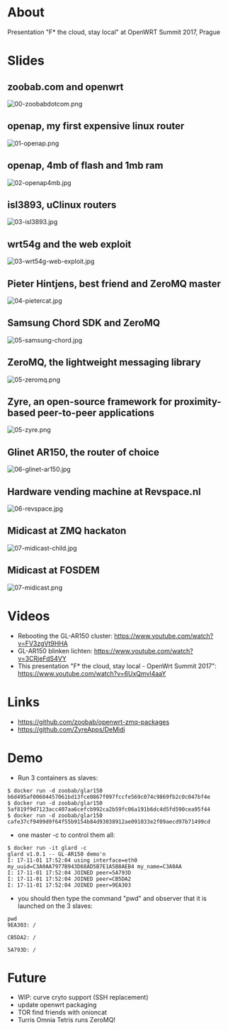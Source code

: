 About
=====

Presentation "F* the cloud, stay local" at OpenWRT Summit 2017, Prague

Slides
======

## zoobab.com and openwrt
![00-zoobabdotcom.png](00-zoobabdotcom.png)
## openap, my first expensive linux router
![01-openap.png](01-openap.png)
## openap, 4mb of flash and 1mb ram
![02-openap4mb.jpg](02-openap4mb.jpg)
## isl3893, uClinux routers
![03-isl3893.jpg](03-isl3893.jpg)
## wrt54g and the web exploit
![03-wrt54g-web-exploit.jpg](03-wrt54g-web-exploit.jpg)
## Pieter Hintjens, best friend and ZeroMQ master
![04-pietercat.jpg](04-pietercat.jpg)
## Samsung Chord SDK and ZeroMQ
![05-samsung-chord.jpg](05-samsung-chord.jpg)
## ZeroMQ, the lightweight messaging library
![05-zeromq.png](05-zeromq.png)
## Zyre, an open-source framework for proximity-based peer-to-peer applications
![05-zyre.png](05-zyre.png)
## Glinet AR150, the router of choice
![06-glinet-ar150.jpg](06-glinet-ar150.jpg)
## Hardware vending machine at Revspace.nl
![06-revspace.jpg](06-revspace.jpg)
## Midicast at ZMQ hackaton
![07-midicast-child.jpg](07-midicast-child.jpg)
## Midicast at FOSDEM
![07-midicast.png](07-midicast.png)

Videos
======

* Rebooting the GL-AR150 cluster: https://www.youtube.com/watch?v=FV3zgVt9HHA
* GL-AR150 blinken lichten: https://www.youtube.com/watch?v=3CRjeFdS4VY
* This presentation "F* the cloud, stay local - OpenWrt Summit 2017": https://www.youtube.com/watch?v=6UxQmvl4aaY

Links
=====

* https://github.com/zoobab/openwrt-zmq-packages
* https://github.com/ZyreApps/DeMidi

Demo
====

* Run 3 containers as slaves:
```
$ docker run -d zoobab/glar150
b6d495af00604457061bd13fce0867f097fccfe569c074c9869fb2c0c047bf4e
$ docker run -d zoobab/glar150
5af819f9d7123acc407aa6cefcb992ca2b59fc06a191b6dc4d5fd590cea95f44
$ docker run -d zoobab/glar150
cafe37cf9499d9f64f55b9154b84d93038912ae091033e2f09aecd97b71499cd
```
* one master -c to control them all:
```
$ docker run -it glard -c
glard v1.0.1 -- GL-AR150 demo'n
I: 17-11-01 17:52:04 using interface=eth0 my_uuid=C3A0AA7977B943D68AD5B7E1A5B8AEB4 my_name=C3A0AA
I: 17-11-01 17:52:04 JOINED peer=5A793D
I: 17-11-01 17:52:04 JOINED peer=CB5DA2
I: 17-11-01 17:52:04 JOINED peer=9EA303
```
* you should then type the command "pwd" and observer that it is launched on the 3 slaves:

```
pwd
9EA303: /

CB5DA2: /

5A793D: /
```

Future
======

* WIP: curve cryto support (SSH replacement)
* update openwrt packaging
* TOR find friends with onioncat
* Turris Omnia Tetris runs ZeroMQ!
